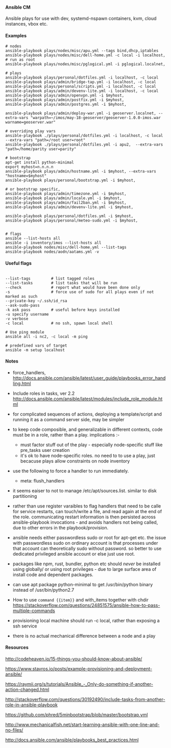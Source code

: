 
#### Ansible CM

Ansible plays for use with dev, systemd-nspawn containers, kvm, cloud instances, vbox etc.


#### Examples

```
# nodes
ansible-playbook plays/nodes/misc/apu.yml --tags bind,dhcp,iptables
ansible-playbook plays/nodes/misc/dell-home.yml -c local -i localhost,   # run as root
ansible-playbook plays/nodes/misc/pglogical.yml -i pglogical.localnet,

# plays
ansible-playbook plays/personal/dotfiles.yml -i localhost, -c local
ansible-playbook plays/admin/bridge-tap.yml -i localhost, -c local
ansible-playbook plays/personal/scripts.yml -i localhost, -c local
ansible-playbook plays/admin/devenv-lite.yml -i localhost, -c local
ansible-playbook plays/admin/openvpn.yml -i $myhost,
ansible-playbook plays/admin/postfix.yml -i $myhost,
ansible-playbook plays/admin/postgres.yml -i $myhost,

ansible-playbook plays/admin/deploy-war.yml -i geoserver.localnet, --extra-vars "warpath=~/imos/may-18-geoserver/geoserver-1.0.0-imos.war warname=geoserver.war"

# overriding play vars
ansible-playbook ./plays/personal/dotfiles.yml -i localhost, -c local --extra-vars "path=/root user=root"
ansible-playbook ./plays/personal/dotfiles.yml -i apu2,  --extra-vars "path=/home/parity user=parity"

# bootstrap
apt-get install python-minimal
export myhost=n.n.n.n
ansible-playbook plays/admin/hostname.yml -i $myhost, --extra-vars "hostname=$myhost"
ansible-playbook plays/personal/bootstrap.yml -i $myhost,

# or bootstrap specific,
ansible-playbook plays/admin/timezone.yml -i $myhost,
ansible-playbook plays/admin/locale.yml -i $myhost,
ansible-playbook plays/admin/fail2ban.yml -i $myhost,
ansible-playbook plays/admin/devenv-lite.yml -i $myhost,

ansible-playbook plays/personal/dotfiles.yml -i $myhost,
ansible-playbook plays/personal/meteo-sudo.yml -i $myhost,


# flags
ansible --list-hosts all
ansible -i inventory/imos --list-hosts all
ansible-playbook nodes/misc/dell-home.yml --list-tags
ansible-playbook nodes/aodn/aatams.yml -v
```


#### Useful flags
```

--list-tags         # list tagged roles
--list-tasks        # list tasks that will be run
--check             # report what would have been done only
-s                  # force use of sudo for all plays even if not marked as such
--private-key ~/.ssh/id_rsa
--ask-sudo-pass
-k ask pass         # useful before keys installed
-u specify username
-v verbose
-c local            # no ssh, spawn local shell

# Use ping module
ansible all -i nc2, -c local -m ping

# predefined vars of target
ansible -m setup localhost
```

#### Notes

- force_handlers, http://docs.ansible.com/ansible/latest/user_guide/playbooks_error_handling.html

- Include roles in tasks, ver 2.2  http://docs.ansible.com/ansible/latest/modules/include_role_module.html

- for complicated sequences of actions, deploying a template/script and running it as a command server side, may be simpler

- to keep code composible, and generalizable in different contexts, code must be in a role, rather than a play.  implications :-
    - must factor stuff out of the play - especially node-specific stuff like pre_tasks user creation
    - it's ok to have node-specific roles. no need to to use a play, just becacuse plays allow constraints on node inventory

- use the following to force a handler to run immediately.
    - meta: flush_handlers

- it seems eaiser to not to manage /etc/apt/sources.list. similar to disk partitioning

- rather than use register varaibles to flag handlers that need to be calle for service restarts, can touch/write a file, and read again at the end of the role. communicating restart information is then persisted across ansible-playbook invocations - and avoids handlers not being called, due to other errors in the playbook/provision.

- ansible needs either passwordless sudo or root for apt-get etc. the issue with passwordless sudo on ordinary account is that processes under that account can theoretically sudo without password. so better to use dedicated privileged ansible account or else just use root.

- packages like npm, rust, bundler, python etc should *never* be installed using globally/ or using root privileges - due to large surface area of install code and dependent packages.

- can use apt package python-minimal to get /usr/bin/python binary instead of /usr/bin/python2.7

- How to use `command {{item}}` and with_items together with chdir https://stackoverflow.com/questions/24851575/ansible-how-to-pass-multiple-commands

- provisioning local machine should run -c local, rather than exposing a ssh service

- there is no actual mechanical difference between a node and a play


#### Resources

http://codeheaven.io/15-things-you-should-know-about-ansible/

https://www.stavros.io/posts/example-provisioning-and-deployment-ansible/

https://raymii.org/s/tutorials/Ansible_-_Only-do-something-if-another-action-changed.html

http://stackoverflow.com/questions/30192490/include-tasks-from-another-role-in-ansible-playbook

https://github.com/phred/5minbootstrap/blob/master/bootstrap.yml

http://www.mechanicalfish.net/start-learning-ansible-with-one-line-and-no-files/

http://docs.ansible.com/ansible/playbooks_best_practices.html




